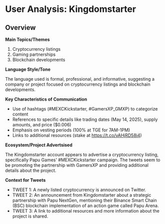 # User Analysis: Kingdomstarter

## Overview

**Main Topics/Themes**

1. Cryptocurrency listings
2. Gaming partnerships
3. Blockchain developments

**Language Style/Tone**

The language used is formal, professional, and informative, suggesting a company or project focused on cryptocurrency listings and blockchain developments.

**Key Characteristics of Communication**

* Use of hashtags (#MEXCKickstarter, #GamersXP_GMXP) to categorize content
* References to specific details like trading dates (May 14, 2025), supply amounts, and price ($0.006)
* Emphasis on vesting periods (100% at TGE for 7AM-1PM)
* Links to additional resources (stake at https://t.co/vAHjRD58i4)

**Ecosystem/Project Advertsised**

The Kingdomstarter account appears to advertise a cryptocurrency listing, specifically Papu Games' #MEXCKickstarter campaign. The tweets seem to be promoting the partnership with GamersXP and providing additional details about the project.

**Context for Tweets**

* TWEET 1: A newly listed cryptocurrency is announced on Twitter.
* TWEET 2: An announcement from Kingdomstarter about a strategic partnership with Papu NextGen, mentioning their Binance Smart Chain (BSC) blockchain implementation of an action game called Papu Arena.
* TWEET 3: A link to additional resources and more information about the project is shared.